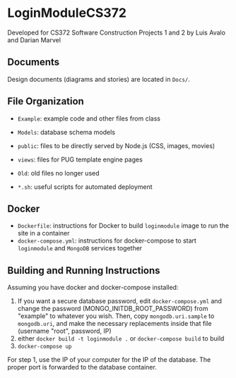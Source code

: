 # LoginModuleCS372

Developed for CS372 Software Construction Projects 1 and 2 by Luis Avalo and Darian Marvel

## Documents

Design documents (diagrams and stories) are located in `Docs/`.

## File Organization

* `Example`: example code and other files from class
* `Models`: database schema models
* `public`: files to be directly served by Node.js (CSS, images, movies)
* `views`: files for PUG template engine pages
* `Old`: old files no longer used

* `*.sh`: useful scripts for automated deployment

## Docker

* `Dockerfile`: instructions for Docker to build `loginmodule` image to run the site in a container
* `docker-compose.yml`: instructions for docker-compose to start `loginmodule` and `MongoDB` services together

## Building and Running Instructions

Assuming you have docker and docker-compose installed:

1. If you want a secure database password, edit `docker-compose.yml` and change the password (MONGO_INITDB_ROOT_PASSWORD) from "example" to whatever you wish. Then, copy `mongodb.uri.sample` to `mongodb.uri`, and make the necessary replacements inside that file (username "root", password, IP)
2. either `docker build -t loginmodule .` or `docker-compose build` to build
3. `docker-compose up`

For step 1, use the IP of your computer for the IP of the database. The proper port is forwarded
to the database container.
